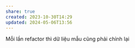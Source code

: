```yaml
---
share: true
created: 2023-10-30T14:29
updated: 2024-05-06T13:56
---
```

Mỗi lần refactor thì dữ liệu mẫu cũng phải chỉnh lại
